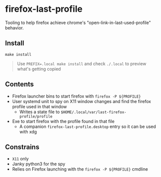 # firefox-last-profile

Tooling to help firefox achieve chrome's "open-link-in-last-used-profile" behavior.

## Install

```
make install
```

> Use `PREFIX=.local make install` and check `./.local` to preview what's getting copied

## Contents

* Firefox launcher bins to start firefox with `firefox -P ${PROFILE}`
* User systemd unit to spy on X11 window changes and find the firefox profile used in that window
    * Writes a state file to `$HOME/.local/var/last-firefox-profile/profile`
* Exe to start firefox with the profile found in that file
    * A companion `firefox-last-profile.desktop` entry so it can be used with xdg

## Constrains

* `X11` only
* Janky python3 for the spy
* Relies on Firefox launching with the `firefox -P ${PROFILE}` cmdline
